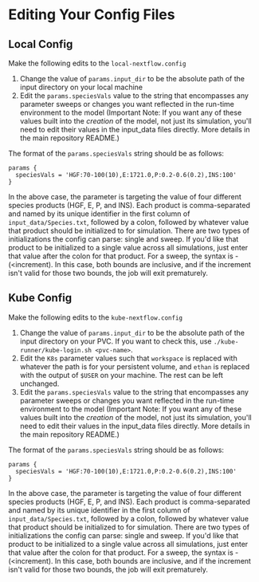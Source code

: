 # Editing Your Config Files


## Local Config

Make the following edits to the `local-nextflow.config`
1. Change the value of `params.input_dir` to be the absolute path of the input directory on your local machine
2. Edit the `params.speciesVals` value to the string that encompasses any parameter sweeps or changes you want reflected in the run-time environment to the model (Important Note: If you want any of these values built into the *creation* of the model, not just its simulation, you'll need to edit their values in the input_data files directly. More details in the main repository README.)

The format of the `params.speciesVals` string should be as follows:

```
params {
  speciesVals = 'HGF:70-100(10),E:1721.0,P:0.2-0.6(0.2),INS:100'
}
```

In the above case, the parameter is targeting the value of four different species products (HGF, E, P, and INS). Each product is comma-separated and named by its unique identifier in the first column of `input_data/Species.txt`, followed by a colon, followed by whatever value that product should be initialized to for simulation. There are two types of initializations the config can parse: single and sweep. If you'd like that product to be initialized to a single value across all simulations, just enter that value after the colon for that product. For a sweep, the syntax is <lower-bound>-<upper-bound>(<increment). In this case, both bounds are inclusive, and if the increment isn't valid for those two bounds, the job will exit prematurely.


## Kube Config

Make the following edits to the `kube-nextflow.config`
1. Change the value of `params.input_dir` to be the absolute path of the input directory on your PVC. If you want to check this, use `./kube-runner/kube-login.sh <pvc-name>`.
2. Edit the `K8s` parameter values such that `workspace` is replaced with whatever the path is for your persistent volume, and `ethan` is replaced with the output of `$USER` on your machine. The rest can be left unchanged.
3. Edit the `params.speciesVals` value to the string that encompasses any parameter sweeps or changes you want reflected in the run-time environment to the model (Important Note: If you want any of these values built into the *creation* of the model, not just its simulation, you'll need to edit their values in the input_data files directly. More details in the main repository README.)

The format of the `params.speciesVals` string should be as follows:

```
params {
  speciesVals = 'HGF:70-100(10),E:1721.0,P:0.2-0.6(0.2),INS:100'
}
```

In the above case, the parameter is targeting the value of four different species products (HGF, E, P, and INS). Each product is comma-separated and named by its unique identifier in the first column of `input_data/Species.txt`, followed by a colon, followed by whatever value that product should be initialized to for simulation. There are two types of initializations the config can parse: single and sweep. If you'd like that product to be initialized to a single value across all simulations, just enter that value after the colon for that product. For a sweep, the syntax is <lower-bound>-<upper-bound>(<increment). In this case, both bounds are inclusive, and if the increment isn't valid for those two bounds, the job will exit prematurely.
